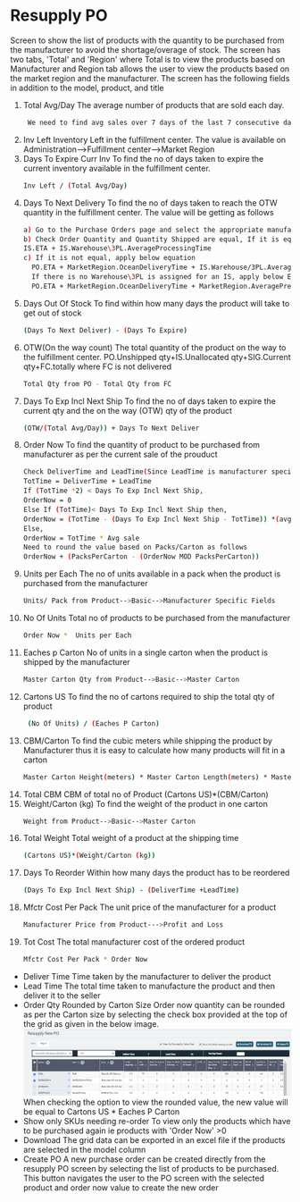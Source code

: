 # Resupply PO
Screen to show the list of products with the quantity to be purchased from the manufacturer to avoid the shortage/overage of stock. The screen has two tabs, 'Total' and 'Region' where Total is to view the products based on Manufacturer and Region tab allows the user to view the products based on the market region and the manufacturer.
The screen has the following fields in addition to the model, product, and title
1. Total Avg/Day 
   The average number of products that are sold each day.
   ```sh   
    We need to find avg sales over 7 days of the last 7 consecutive days where inventory > 0. If not found, it is zero. If the product doesn't have any sales history(If the product is new) then it will be 'N/A'
    ```
2. Inv Left
   Inventory Left in the fulfillment center. The value is available on Administration-->Fulfillment center-->Market Region
3. Days To Expire Curr Inv
   To find the no of days taken to expire the current inventory available in the fulfillment center. 
   ```sh
   Inv Left / (Total Avg/Day)
   ```
4. Days To Next Delivery
   To find the no of days taken to reach the OTW quantity in the fulfillment center. The value will be getting as follows
    ```sh
   a) Go to the Purchase Orders page and select the appropriate manufacturer and open the details by clicking on the down arrow button
   b) Check Order Quantity and Quantity Shipped are equal, If it is equal then no need of taking PO and go  to Import shipment page and apply below equation, 
   IS.ETA + IS.Warehouse\3PL.AverageProcessingTime
   c) If it is not equal, apply below equation
      PO.ETA + MarketRegion.OceanDeliveryTime + IS.Warehouse/3PL.AverageProcessingTime. 
      If there is no Warehouse\3PL is assigned for an IS, apply below Eqn,
      PO.ETA + MarketRegion.OceanDeliveryTime + MarketRegion.AveragePrepCenterProcessingTime
      ```
5. Days Out Of Stock
    To find within how many days the product will take to get out of stock
    ```sh
    (Days To Next Deliver) - (Days To Expire)
    ```
6. OTW(On the way count)
    The total quantity of the product on the way to the fulfillment center.
    PO.Unshipped qty+IS.Unallocated qty+SIG.Current qty+FC.totally where FC is not delivered
    ```sh
    Total Qty from PO - Total Qty from FC
    ```
7. Days To Exp Incl Next Ship 
    To find the no of days taken to expire the current qty and the on the way (OTW) qty of the product
    ```sh
    (OTW/(Total Avg/Day)) + Days To Next Deliver
    ```
8. Order Now
    To find the quantity of product to be purchased from manufacturer as per the current sale of the prouduct
    ```sh
    Check DeliverTime and LeadTime(Since LeadTime is manufacturer specific, find it from Administration-->Manufacturer)
    TotTime = DeliverTime + LeadTime
    If (TotTime *2) < Days To Exp Incl Next Ship,
    OrderNow = 0
    Else If (TotTime)< Days To Exp Incl Next Ship then,
    OrderNow = (TotTime - (Days To Exp Incl Next Ship - TotTime)) *(avg sale) 
    Else, 
    OrderNow = TotTime * Avg sale
    Need to round the value based on Packs/Carton as follows
    OrderNow + (PacksPerCarton - (OrderNow MOD PacksPerCarton))
    ```
9. Units per Each
    The no of units available in a pack when the product is purchased from the manufacturer
    ```sh
    Units/ Pack from Product-->Basic-->Manufacturer Specific Fields
    ```
10. No Of Units
    Total no of products to be purchased from the manufacturer
    ```sh
    Order Now *  Units per Each
    ```
11. Eaches p Carton
    No of units in a single carton when the product is shipped by the manufacturer
    ```sh
    Master Carton Qty from Product-->Basic-->Master Carton
    ```
12. Cartons US
    To find the no of cartons required to ship the total qty of product
    ```sh
     (No Of Units) / (Eaches P Carton)  
    ```
13. CBM/Carton
    To find the cubic meters while shipping the product by Manufacturer thus it is easy to calculate how many products will fit in a carton
    ```sh
    Master Carton Height(meters) * Master Carton Length(meters) * Master Carton Width(meters)
    ```
14. Total CBM
    CBM of total no of Product
    (Cartons US)*(CBM/Carton)
15. Weight/Carton (kg)
    To find the weight of the product in one carton
    ```sh
    Weight from Product-->Basic-->Master Carton
    ```
16. Total Weight
    Total weight of a product at the shipping time
    ```sh
    (Cartons US)*(Weight/Carton (kg))
    ```
17. Days To Reorder
    Within how many days the product has to be reordered
    ```sh
    (Days To Exp Incl Next Ship) - (DeliverTime +LeadTime)
    ```
18. Mfctr Cost Per Pack
    The unit price of the manufacturer for a product
    ```sh
    Manufacturer Price from Product--->Profit and Loss
    ```
19. Tot Cost
    The total manufacturer cost of the ordered product
    ```sh
    Mfctr Cost Per Pack * Order Now
    ```
- Deliver Time
    Time taken by the manufacturer to deliver the product
- Lead Time
    The total time taken to manufacture the product and then deliver it to the seller
- Order Qty Rounded by Carton Size
    Order now quantity can be rounded as per the Carton size by selecting the check box provided at the top of the grid as given in the below image.
    ![My image](../images/resupply-po.png " ")
    When checking the option to view the rounded value, the new value will be equal to Cartons US * Eaches P Carton
- Show only SKUs needing re-order
    To view only the products which have to be purchased again ie products with 'Order Now' >0
- Download
    The grid data can be exported in an excel file if the products are selected in the model column
- Create PO
    A new purchase order can be created directly from the resupply PO screen by selecting the list of products to be purchased. This button navigates the user to the PO screen with the selected product and order now value to create the new order


